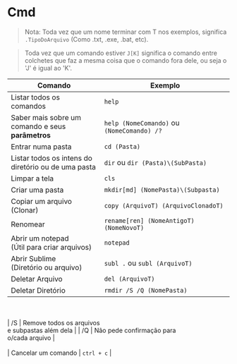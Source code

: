 # Cmd

> Nota: Toda vez que um nome terminar com T nos exemplos, significa `.TipoDoArquivo` (Como .txt, .exe, .bat, etc).

> Toda vez que um comando estiver `J[K]` significa o comando entre colchetes que faz a mesma coisa que o comando fora dele, ou seja o 'J' é igual ao 'K'.

| Comando | Exemplo |
| --- | --- |
| Listar todos os<br>comandos | `help` |
| Saber mais sobre um<br> comando e seus **parâmetros** | `help (NomeComando)` ou `(NomeComando) /?` |
| Entrar numa pasta  | `cd (Pasta)` |
| Listar todos os intens do<br> diretório ou de uma pasta | `dir` ou `dir (Pasta)\(SubPasta)` |
| Limpar a tela | `cls` |
| Criar uma pasta | `mkdir[md] (NomePasta)\(Subpasta)` |
| Copiar um arquivo <br>(Clonar) | `copy (ArquivoT) (ArquivoClonadoT)` |
| Renomear | `rename[ren] (NomeAntigoT) (NomeNovoT)` |
| Abrir um notepad<br>(Útil para criar arquivos) | `notepad` |
| Abrir Sublime<br>(Diretório ou arquivo) | `subl .` ou `subl (ArquivoT)` |
| Deletar Arquivo | `del (ArquivoT)` |
| Deletar Diretório | `rmdir /S /Q (NomePasta)` |
<br><br>
| /S | Remove todos os arquivos<br> e subpastas além dela |
| /Q | Não pede confirmação para<br> o/cada arquivo |
<br><br>
| Cancelar um comando | `ctrl + c` |
